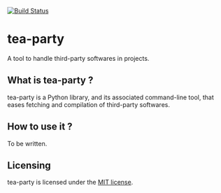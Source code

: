 [![Build Status](https://secure.travis-ci.org/freelan-developers/tea-party.png)](https://secure.travis-ci.org/freelan-developers/tea-party)

tea-party
=========

A tool to handle third-party softwares in projects.

What is tea-party ?
-------------------

tea-party is a Python library, and its associated command-line tool, that eases fetching and compilation of third-party softwares.

How to use it ?
---------------

To be written.

Licensing
---------

tea-party is licensed under the [MIT license](http://opensource.org/licenses/MIT).
